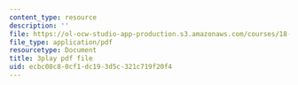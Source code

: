 ```yaml
---
content_type: resource
description: ''
file: https://ol-ocw-studio-app-production.s3.amazonaws.com/courses/18-01sc-single-variable-calculus-fall-2010/ecbc08c80cf1dc193d5c321c719f20f4_Bv9kVDcj7yo.pdf
file_type: application/pdf
resourcetype: Document
title: 3play pdf file
uid: ecbc08c8-0cf1-dc19-3d5c-321c719f20f4
---
```

